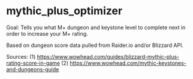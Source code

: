 # mythic_plus_optimizer

Goal: Tells you what M+ dungeon and keystone level to complete next in order to increase your M+ rating.

Based on dungeon score data pulled from Raider.io and/or Blizzard API.

Sources:
(1) https://www.wowhead.com/guides/blizzard-mythic-plus-rating-score-in-game
(2) https://www.wowhead.com/mythic-keystones-and-dungeons-guide
